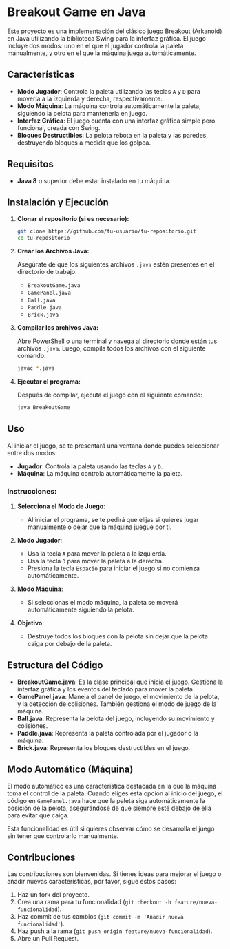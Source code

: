 # Breakout Game en Java

Este proyecto es una implementación del clásico juego Breakout (Arkanoid) en Java utilizando la biblioteca Swing para la interfaz gráfica. El juego incluye dos modos: uno en el que el jugador controla la paleta manualmente, y otro en el que la máquina juega automáticamente.

## Características

- **Modo Jugador**: Controla la paleta utilizando las teclas `A` y `D` para moverla a la izquierda y derecha, respectivamente.
- **Modo Máquina**: La máquina controla automáticamente la paleta, siguiendo la pelota para mantenerla en juego.
- **Interfaz Gráfica**: El juego cuenta con una interfaz gráfica simple pero funcional, creada con Swing.
- **Bloques Destructibles**: La pelota rebota en la paleta y las paredes, destruyendo bloques a medida que los golpea.

## Requisitos

- **Java 8** o superior debe estar instalado en tu máquina.

## Instalación y Ejecución

1. **Clonar el repositorio (si es necesario):**

    ```bash
    git clone https://github.com/tu-usuario/tu-repositorio.git
    cd tu-repositorio
    ```

2. **Crear los Archivos Java:**

   Asegúrate de que los siguientes archivos `.java` estén presentes en el directorio de trabajo:
   - `BreakoutGame.java`
   - `GamePanel.java`
   - `Ball.java`
   - `Paddle.java`
   - `Brick.java`

3. **Compilar los archivos Java:**

    Abre PowerShell o una terminal y navega al directorio donde están tus archivos `.java`. Luego, compila todos los archivos con el siguiente comando:

    ```bash
    javac *.java
    ```

4. **Ejecutar el programa:**

    Después de compilar, ejecuta el juego con el siguiente comando:

    ```bash
    java BreakoutGame
    ```

## Uso

Al iniciar el juego, se te presentará una ventana donde puedes seleccionar entre dos modos:

- **Jugador**: Controla la paleta usando las teclas `A` y `D`.
- **Máquina**: La máquina controla automáticamente la paleta.

### Instrucciones:

1. **Selecciona el Modo de Juego**:
   - Al iniciar el programa, se te pedirá que elijas si quieres jugar manualmente o dejar que la máquina juegue por ti.

2. **Modo Jugador**:
   - Usa la tecla `A` para mover la paleta a la izquierda.
   - Usa la tecla `D` para mover la paleta a la derecha.
   - Presiona la tecla `Espacio` para iniciar el juego si no comienza automáticamente.

3. **Modo Máquina**:
   - Si seleccionas el modo máquina, la paleta se moverá automáticamente siguiendo la pelota.

4. **Objetivo**:
   - Destruye todos los bloques con la pelota sin dejar que la pelota caiga por debajo de la paleta.

## Estructura del Código

- **BreakoutGame.java**: Es la clase principal que inicia el juego. Gestiona la interfaz gráfica y los eventos del teclado para mover la paleta.
- **GamePanel.java**: Maneja el panel de juego, el movimiento de la pelota, y la detección de colisiones. También gestiona el modo de juego de la máquina.
- **Ball.java**: Representa la pelota del juego, incluyendo su movimiento y colisiones.
- **Paddle.java**: Representa la paleta controlada por el jugador o la máquina.
- **Brick.java**: Representa los bloques destructibles en el juego.

## Modo Automático (Máquina)

El modo automático es una característica destacada en la que la máquina toma el control de la paleta. Cuando eliges esta opción al inicio del juego, el código en `GamePanel.java` hace que la paleta siga automáticamente la posición de la pelota, asegurándose de que siempre esté debajo de ella para evitar que caiga.

Esta funcionalidad es útil si quieres observar cómo se desarrolla el juego sin tener que controlarlo manualmente.

## Contribuciones

Las contribuciones son bienvenidas. Si tienes ideas para mejorar el juego o añadir nuevas características, por favor, sigue estos pasos:

1. Haz un fork del proyecto.
2. Crea una rama para tu funcionalidad (`git checkout -b feature/nueva-funcionalidad`).
3. Haz commit de tus cambios (`git commit -m 'Añadir nueva funcionalidad'`).
4. Haz push a la rama (`git push origin feature/nueva-funcionalidad`).
5. Abre un Pull Request.
